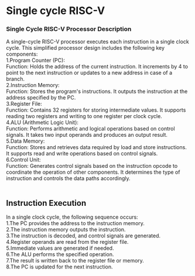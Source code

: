 # Single cycle RISC-V
### Single Cycle RISC-V Processor Description
A single-cycle RISC-V processor executes each instruction in a single clock cycle. This simplified processor design includes the following key components:<br/>
1.Program Counter (PC):<br/>
Function: Holds the address of the current instruction. It increments by 4 to point to the next instruction or updates to a new address in case of a branch.<br/>
2.Instruction Memory:<br/>
Function: Stores the program's instructions. It outputs the instruction at the address specified by the PC.<br/>
3.Register File:<br/>
Function: Contains 32 registers for storing intermediate values. It supports reading two registers and writing to one register per clock cycle.<br/>
4.ALU (Arithmetic Logic Unit):<br/>
Function: Performs arithmetic and logical operations based on control signals. It takes two input operands and produces an output result.<br/>
5.Data Memory:<br/>
Function: Stores and retrieves data required by load and store instructions. It supports read and write operations based on control signals.<br/>
6.Control Unit:<br/>
Function: Generates control signals based on the instruction opcode to coordinate the operation of other components. It determines the type of instruction and controls the data paths accordingly.<br/>
<br/>
## Instruction Execution
In a single clock cycle, the following sequence occurs:<br/>
1.The PC provides the address to the instruction memory.<br/>
2.The instruction memory outputs the instruction.<br/>
3.The instruction is decoded, and control signals are generated.<br/>
4.Register operands are read from the register file.<br/>
5.Immediate values are generated if needed.<br/>
6.The ALU performs the specified operation.<br/>
7.The result is written back to the register file or memory.<br/>
8.The PC is updated for the next instruction.<br/>
